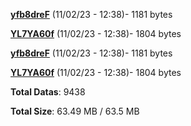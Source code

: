 [**yfb8dreF**](/data/yfb8dreF.txt) (11/02/23 - 12:38)- 1181 bytes

[**YL7YA60f**](/data/YL7YA60f.txt) (11/02/23 - 12:38)- 1804 bytes

[**yfb8dreF**](/data/yfb8dreF.txt) (11/02/23 - 12:38)- 1181 bytes

[**YL7YA60f**](/data/YL7YA60f.txt) (11/02/23 - 12:38)- 1804 bytes

**Total Datas**: 9438

**Total Size**: 63.49 MB / 63.5 MB